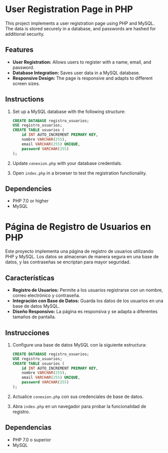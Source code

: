 # User Registration Page in PHP

This project implements a user registration page using PHP and MySQL. The data is stored securely in a database, and passwords are hashed for additional security.

## Features

- **User Registration:** Allows users to register with a name, email, and password.
- **Database Integration:** Saves user data in a MySQL database.
- **Responsive Design:** The page is responsive and adapts to different screen sizes.

## Instructions

1. Set up a MySQL database with the following structure:
   ```sql
   CREATE DATABASE registro_usuarios;
   USE registro_usuarios;
   CREATE TABLE usuarios (
       id INT AUTO_INCREMENT PRIMARY KEY,
       nombre VARCHAR(255),
       email VARCHAR(255) UNIQUE,
       password VARCHAR(255)
   );
   ```

2. Update `conexion.php` with your database credentials.

3. Open `index.php` in a browser to test the registration functionality.

## Dependencies

- PHP 7.0 or higher
- MySQL

# Página de Registro de Usuarios en PHP

Este proyecto implementa una página de registro de usuarios utilizando PHP y MySQL. Los datos se almacenan de manera segura en una base de datos, y las contraseñas se encriptan para mayor seguridad.

## Características

- **Registro de Usuarios:** Permite a los usuarios registrarse con un nombre, correo electrónico y contraseña.
- **Integración con Base de Datos:** Guarda los datos de los usuarios en una base de datos MySQL.
- **Diseño Responsivo:** La página es responsiva y se adapta a diferentes tamaños de pantalla.

## Instrucciones

1. Configure una base de datos MySQL con la siguiente estructura:
   ```sql
   CREATE DATABASE registro_usuarios;
   USE registro_usuarios;
   CREATE TABLE usuarios (
       id INT AUTO_INCREMENT PRIMARY KEY,
       nombre VARCHAR(255),
       email VARCHAR(255) UNIQUE,
       password VARCHAR(255)
   );
   ```

2. Actualice `conexion.php` con sus credenciales de base de datos.

3. Abra `index.php` en un navegador para probar la funcionalidad de registro.

## Dependencias

- PHP 7.0 o superior
- MySQL
